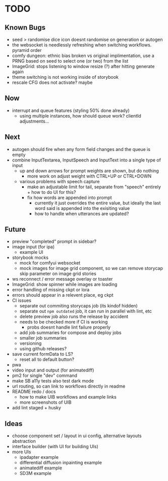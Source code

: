 # TODO

## Known Bugs

- seed > randomise dice icon doesnt randomise on generation or autogen
- the websocket is needlessly refreshing when switching workflows. pyramid order
- comfy dungeon: ethnic bias broken vs original implimentation, use a PRNG based on seed to select one (or two) from the list
- ImageGrid: stops listening to window resize (?) after hitting generate again
- theme switching is not working inside of storybook
- rescale CFG does not activate? maybe

## Now

- interrupt and queue features (styling 50% done already)
  - using multiple instances, how should queue work? clientId adjustments...

## Next

- autogen should fire when any form field changes and the queue is empty
- combine InputTextarea, InputSpeech and InputText into a single type of input
  - up and down arrows for prompt weights are shown, but do nothing
    - more work on adjust weight with CTRL+UP or CTRL+DOWN
  - various problems with speech capture
    - make an adjustable limit for tail, separate from "speech" entirely + how to do UI for this?
    - fix how words are appended into prompt
      - currently it just overrides the entire value, but ideally the last word said is appended into the exisiting value
      - how to handle when utterances are updated?

## Future

- preview "completed" prompt in sidebar?
- image input (for ipa)
  - example UI
- storybook mocks
  - mock for comfyui websocket
  - mock images for image grid component, so we can remove storycap skip parameter on image grid stories
- ws reconnect / error message overlay or toaster
- ImageGrid: show spinner while images are loading
- error handling of missing ckpt or lora
- errors should appear in a relevent place, eg ckpt
- CI issues
  - separate out commiting storycaps job (its kindof hidden)
  - separate out `npm outdated` job, it can run in parallel with lint, etc
  - delete preview job also runs the release by accident
  - needs to be checked more if CI is working
    - probs doesnt handle lint failure properly
  - add job summaries for compose and deploy jobs
  - smaller job summaries
  - versioning
  - using github releases?
- save current formData to LS?
  - reset all to default button?
- pwa
- video input and output (for animatediff)
- pm2 for single "dev" command
- make SB a11y tests also test dark mode
- url routing, so can link to workflows directly in readme
- README redo / docs
  - how to make UIB workflows and example links
  - more screenshots of UIB
- add lint staged + husky

## Ideas

- choose component set / layout in ui config, alternative layouts abstraction
- interface builder (with UI for building UIs)
- more UIs
  - ipadapter example
  - differential diffusion inpainting example
  - animatediff example
  - SD3M example
